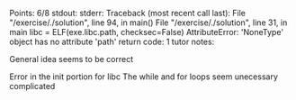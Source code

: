 Points: 6/8
stdout:
stderr: Traceback (most recent call last):
File "/exercise/./solution", line 94, in 
main()
File "/exercise/./solution", line 31, in main
libc = ELF(exe.libc.path, checksec=False)
AttributeError: 'NoneType' object has no attribute 'path'
return code: 1
tutor notes:

General idea seems to be correct

Error in the init portion for libc
The while and for loops seem unecessary complicated